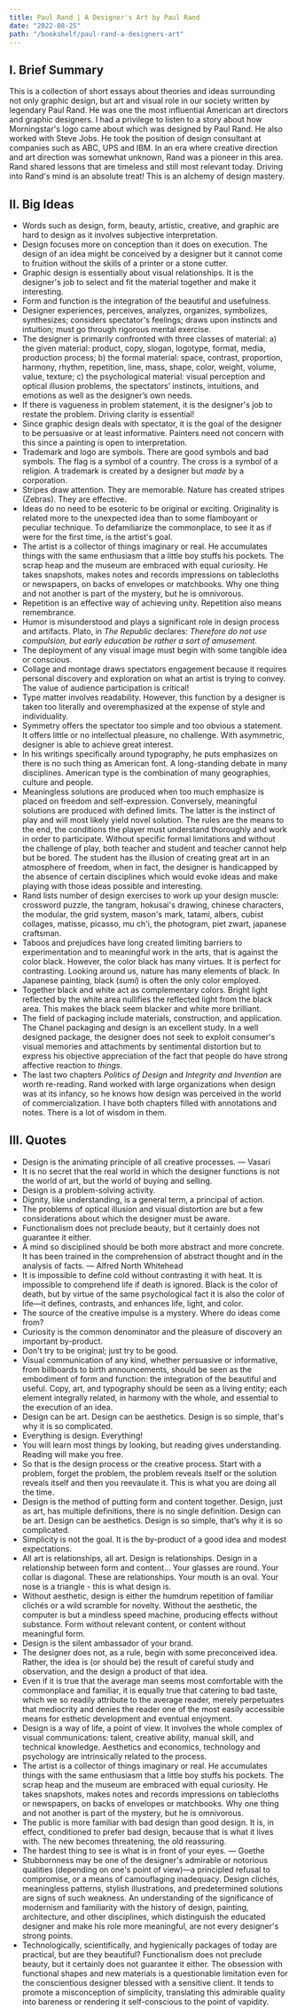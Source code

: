 ```yaml
---
title: Paul Rand | A Designer's Art by Paul Rand
date: "2022-08-25"
path: "/bookshelf/paul-rand-a-designers-art"
---
```

## I. Brief Summary
This is a collection of short essays about theories and ideas surrounding not only graphic design, but art and visual role in our society written by legendary Paul Rand. He was one the most influential American art directors and graphic designers. I had a privilege to listen to a story about how Morningstar's logo came about which was designed by Paul Rand. He also worked with Steve Jobs. He took the position of design consultant at companies such as ABC, UPS and IBM. In an era where creative direction and art direction was somewhat unknown, Rand was a pioneer in this area. Rand shared lessons that are timeless and still most relevant today. Driving into Rand's mind is an absolute treat! This is an alchemy of design mastery.

## II. Big Ideas
- Words such as design, form, beauty, artistic, creative, and graphic are hard to design as it involves subjective interpretation.
- Design focuses more on conception than it does on execution. The design of an idea might be conceived by a designer but it cannot come to fruition without the skills of a printer or a stone cutter.
- Graphic design is essentially about visual relationships. It is the designer's job to select and fit the material together and make it interesting.
- Form and function is the integration of the beautiful and usefulness.
- Designer experiences, perceives, analyzes, organizes, symbolizes, synthesizes; considers spectator's feelings; draws upon instincts and intuition; must go through rigorous mental exercise.
- The designer is primarily confronted with three classes of material: a) the given material: product, copy, slogan, logotype, format, media, production process; b) the formal material: space, contrast, proportion, harmony, rhythm, repetition, line, mass, shape, color, weight, volume, value, texture; c) the psychological material: visual perception and optical illusion problems, the spectators’ instincts, intuitions, and emotions as well as the designer’s own needs.
- If there is vagueness in problem statement, it is the designer's job to restate the problem. Driving clarity is essential!
- Since graphic design deals with spectator, it is the goal of the designer to be persuasive or at least informative. Painters need not concern with this since a painting is open to interpretation.
- Trademark and logo are symbols. There are good symbols and bad symbols. The flag is a symbol of a country. The cross is a symbol of a religion. A trademark is created by a designer but _made_ by a corporation.
- Stripes draw attention. They are memorable. Nature has created stripes (Zebras). They are effective.
- Ideas do no need to be esoteric to be original or exciting. Originality is related more to the unexpected idea than to some flamboyant or peculiar technique. To defamiliarize the commonplace, to see it as if were for the first time, is the artist's goal.
- The artist is a collector of things imaginary or real. He accumulates things with the same enthusiasm that a little boy stuffs his pockets. The scrap heap and the museum are embraced with equal curiosity. He takes snapshots, makes notes and records impressions on tablecloths or newspapers, on backs of envelopes or matchbooks. Why one thing and not another is part of the mystery, but he is omnivorous.
- Repetition is an effective way of achieving unity. Repetition also means remembrance.
- Humor is misunderstood and plays a significant role in design process and artifacts. Plato, in _The Republic_ declares: _Therefore do not use compulsion, but early education be rather a sort of amusement._
- The deployment of any visual image must begin with some tangible idea or conscious.
- Collage and montage draws spectators engagement because it requires personal discovery and exploration on what an artist is trying to convey. The value of audience participation is critical!
- Type matter involves readability. However, this function by a designer is taken too literally and overemphasized at the expense of style and individuality. 
- Symmetry offers the spectator too simple and too obvious a statement. It offers little or no intellectual pleasure, no challenge. With asymmetric, designer is able to achieve great interest.
- In his writings specifically around typography, he puts emphasizes on there is no such thing as American font. A long-standing debate in many disciplines. American type is the combination of many geographies, culture and people.
- Meaningless solutions are produced when too much emphasize is placed on freedom and self-expression. Conversely, meaningful solutions are produced with defined limits. The latter is the instinct of play and will most likely yield novel solution. The rules are the means to the end, the conditions the player must understand thoroughly and work in order to participate. Without specific formal limitations and without the challenge of play, both teacher and student and teacher cannot help but be bored. The student has the illusion of creating great art in an atmosphere of freedom, when in fact, the designer is handicapped by the absence of certain disciplines which would evoke ideas and make playing with those ideas possible and interesting.
- Rand lists number of design exercises to work up your design muscle: crossword puzzle, the tangram, hokusai's drawing, chinese characters, the modular, the grid system, mason's mark, tatami, albers, cubist collages, matisse, picasso, mu ch'i, the photogram, piet zwart, japanese craftsman.
- Taboos and prejudices have long created limiting barriers to experimentation and to meaningful work in the arts, that is against the color black. However, the color black has many virtues. It is perfect for contrasting. Looking around us, nature has many elements of black. In Japanese painting, black (_sumi_) is often the only color employed. 
- Together black and white act as complementary colors. Bright light reflected by the white area nullifies the reflected light from the black area. This makes the black seem blacker and white more brilliant.
- The field of packaging include materials, construction, and application. The Chanel packaging and design is an excellent study. In a well designed package, the designer does not seek to exploit consumer's visual memories and attachments by sentimental distortion but to express his objective appreciation of the fact that people do have strong affective reaction to _things_.
- The last two chapters _Politics of Design_ and _Integrity and Invention_ are worth re-reading. Rand worked with large organizations when design was at its infancy, so he knows how design was perceived in the world of commercialization. I have both chapters filled with annotations and notes. There is a lot of wisdom in them.

## III. Quotes
- Design is the animating principle of all creative processes. — Vasari
- It is no secret that the real world in which the designer functions is not the world of art, but the world of buying and selling.
- Design is a problem-solving activity.
- Dignity, like understanding, is a general term, a principal of action.
- The problems of optical illusion and visual distortion are but a few considerations about which the designer must be aware.
- Functionalism does not preclude beauty, but it certainly does not guarantee it either.
- A mind so disciplined should be both more abstract and more concrete. It has been trained in the comprehension of abstract thought and in the analysis of facts. — Alfred North Whitehead
- It is impossible to define cold without contrasting it with heat. It is impossible to comprehend life if death is ignored. Black is the color of death, but by virtue of the same psychological fact it is also the color of life—it defines, contrasts, and enhances life, light, and color.
- The source of the creative impulse is a mystery. Where do ideas come from?
- Curiosity is the common denominator and the pleasure of discovery an important by-product.
- Don't try to be original; just try to be good.
- Visual communication of any kind, whether persuasive or informative, from billboards to birth announcements, should be seen as the embodiment of form and function: the integration of 
the beautiful and useful. Copy, art, and typography should be seen as a living entity; each element integrally related, in harmony with the whole, and essential to the execution of an idea.
- Design can be art. Design can be aesthetics. Design is so simple, that's why it is so complicated.
- Everything is design. Everything!
- You will learn most things by looking, but reading gives understanding. Reading will make you free.
- So that is the design process or the creative process. Start with a problem, forget the problem, the problem reveals itself or the solution reveals itself and then you reevaulate it. This is what you are doing all the time. 
- Design is the method of putting form and content together. Design, just as art, has multiple definitions, there is no single definition. Design can be art. Design can be aesthetics. Design is so simple, that’s why it is so complicated.
- Simplicity is not the goal. It is the by-product of a good idea and modest expectations.
- All art is relationships, all art. Design is relationships. Design in a relationship between form and content... Your glasses are round. Your collar is diagonal. These are relationships. Your mouth is an oval. Your nose is a triangle - this is what design is.
- Without aesthetic, design is either the humdrum repetition of familiar clichés or a wild scramble for novelty. Without the aesthetic, the computer is but a mindless speed machine, producing effects without substance. Form without relevant content, or content without meaningful form.
- Design is the silent ambassador of your brand.
- The designer does not, as a rule, begin with some preconceived idea. Rather, the idea is (or should be) the result of careful study and observation, and the design a product of that idea.
- Even if it is true that the average man seems most comfortable with the commonplace and familiar, it is equally true that catering to bad taste, which we so readily attribute to the average reader, merely perpetuates that mediocrity and denies the reader one of the most easily accessible means for esthetic development and eventual enjoyment.
- Design is a way of life, a point of view. It involves the whole complex of visual communications: talent, creative ability, manual skill, and technical knowledge. Aesthetics and economics, technology and psychology are intrinsically related to the process.
- The artist is a collector of things imaginary or real. He accumulates things with the same enthusiasm that a little boy stuffs his pockets. The scrap heap and the museum are embraced with equal curiosity. He takes snapshots, makes notes and records impressions on tablecloths or newspapers, on backs of envelopes or matchbooks. Why one thing and not another is part of the mystery, but he is omnivorous.
- The public is more familiar with bad design than good design. It is, in effect, conditioned to prefer bad design, because that is what it lives with. The new becomes threatening, the old reassuring.
- The hardest thing to see is what is in front of your eyes. — Goethe
- Stubbornness may be one of the designer's admirable or notorious qualities (depending on one's point of view)—a principled refusal to compromise, or a means of camouflaging inadequacy. Design clichés, meaningless patterns, stylish illustrations, and predetermined solutions are signs of such weakness. An understanding of the significance of modernism and familiarity with the history of design, painting, architecture, and other disciplines, which distinguish the educated designer and make his role more meaningful, are not every designer's strong points.
- Technologically, scientifically, and hygienically packages of today are practical, but are they beautiful? Functionalism does not preclude beauty, but it certainly does not guarantee it either. The obsession with functional shapes and new materials is a questionable limitation even for the conscientious designer blessed with a sensitive client. It tends to promote a misconception of simplicity, translating this admirable quality into bareness or rendering it self-conscious to the point of vapidity.
